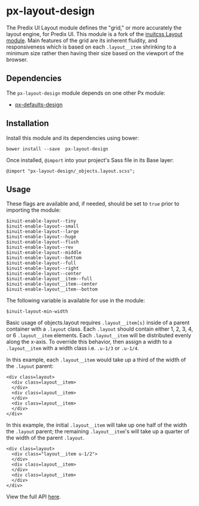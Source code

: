 # px-layout-design

The Predix UI Layout module defines the "grid," or more accurately the layout engine, for Predix UI. This module is a fork of the [inuitcss Layout module](https://github.com/inuitcss/objects.layout). Main features of the grid are its inherent fluidity, and responsiveness which is based on each `.layout__item` shrinking to a minimum size rather then having their size based on the viewport of the browser.

## Dependencies

The `px-layout-design` module depends on one other Px module:

* [px-defaults-design](https://github.com/PredixDev/px-defaults-design)

## Installation

Install this module and its dependencies using bower:

    bower install --save  px-layout-design

Once installed, `@import` into your project's Sass file in its Base layer:

    @import "px-layout-design/_objects.layout.scss";

## Usage

These flags are available and, if needed, should be set to `true` prior to importing the module:

    $inuit-enable-layout--tiny
    $inuit-enable-layout--small
    $inuit-enable-layout--large
    $inuit-enable-layout--huge
    $inuit-enable-layout--flush
    $inuit-enable-layout--rev
    $inuit-enable-layout--middle
    $inuit-enable-layout--bottom
    $inuit-enable-layout--full
    $inuit-enable-layout--right
    $inuit-enable-layout--center
    $inuit-enable-layout__item--full
    $inuit-enable-layout__item--center
    $inuit-enable-layout__item--bottom

The following variable is available for use in the module:

    $inuit-layout-min-width

Basic usage of objects.layout requires `.layout__item[s]` inside of a parent container with a `.layout` class. Each `.layout` should contain either 1, 2, 3, 4, or 6 `.layout__item` elements. Each `.layout__item` will be distributed evenly along the x-axis. To override this behavior, then assign a width to a `.layout__item` with a width class i.e. `.u-1/3` or `.u-1/4`.

In this example, each `.layout__item` would take up a third of the width of the `.layout` parent:

    <div class=layout>
      <div class=layout__item>
      </div>
      <div class=layout__item>
      </div>
      <div class=layout__item>
      </div>
    </div>

In this example, the initial `.layout__item` will take up one half of the width the `.layout` parent; the remaining `.layout__item`'s will take up a quarter of the width of the parent `.layout`.

    <div class=layout>
      <div class="layout__item u-1/2">
      </div>
      <div class=layout__item>
      </div>
      <div class=layout__item>
      </div>
    </div>

View the full API [here](http://predixdev.github.io/px-layout-design/).
